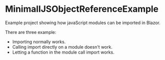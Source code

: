# MinimalIJSObjectReferenceExample
Example project showing how javaScript modules can be imported in Blazor.

There are three example:
- Importing normally works.
- Calling import directly on a module doesn't work.
- Letting a function in the module call import works.